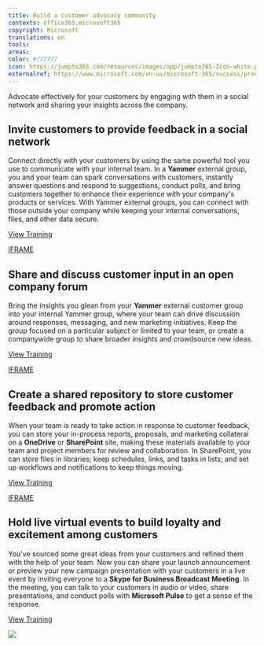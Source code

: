 ```yaml
---
title: Build a customer advocacy community
contexts: office365,microsoft365
copyright: Microsoft
translations: en
tools: 
areas: 
color: #777777
icon: https://jumpto365.com/resources/images/app/jumpto365-Icon-white.png
externalref: https://www.microsoft.com/en-us/microsoft-365/success/productivitylibrary/build-a-customer-advocacy-community
---
```

Advocate effectively for your customers by engaging with them in a social network and sharing your insights across the company.


## Invite customers to provide feedback in a social network

Connect directly with your customers by using the same powerful tool you use to communicate with your internal team. In a **Yammer** external group, you and your team can spark conversations with customers, instantly answer questions and respond to suggestions, conduct polls, and bring customers together to enhance their experience with your company's products or services. With Yammer external groups, you can connect with those outside your company while keeping your internal conversations, files, and other data secure. 

[View Training](https://support.office.com/article/Create-and-manage-external-groups-in-Yammer-9ccd15ce-0efc-4dc1-81bc-4a424ab6f92a)

[IFRAME](https://www.microsoft.com/en-us/videoplayer/embed/RE1TubY)

## Share and discuss customer input in an open company forum

Bring the insights you glean from your **Yammer** external customer group into your internal Yammer group, where your team can drive discussion around responses, messaging, and new marketing initiatives. Keep the group focused on a particular subject or limited to your team, or create a companywide group to share broader insights and crowdsource new ideas.

[View Training](https://support.office.com/article/Communicate-in-groups-52db606b-2f29-4a9a-8cbb-b43bf2a27d2e)

[IFRAME](https://www.microsoft.com/en-us/videoplayer/embed/RE1TRuX)

## Create a shared repository to store customer feedback and promote action

When your team is ready to take action in response to customer feedback, you can store your in-process reports, proposals, and marketing collateral on a **OneDrive** or **SharePoint** site, making these materials available to your team and project members for review and collaboration. In SharePoint, you can store files in libraries; keep schedules, links, and tasks in lists; and set up workflows and notifications to keep things moving.

[View Training](https://support.office.com/article/Get-started-with-SharePoint-909ec2f0-05c8-4e92-8ad3-3f8b0b6cf261)

[IFRAME](https://www.microsoft.com/en-us/videoplayer/embed/RE1UPnP)

## Hold live virtual events to build loyalty and excitement among customers

You've sourced some great ideas from your customers and refined them with the help of your team. Now you can share your launch announcement or preview your new campaign presentation with your customers in a live event by inviting everyone to a **Skype for Business Broadcast Meeting**. In the meeting, you can talk to your customers in audio or video, share presentations, and conduct polls with **Microsoft Pulse** to get a sense of the response.

[View Training](https://support.office.com/article/Manage-a-Skype-Meeting-Broadcast-event-c7b98cbe-d168-4cf4-b87f-867707b25811)

![](http://img-prod-cms-rt-microsoft-com.akamaized.net/cms/api/am/imageFileData/RE1NLQ9?ver=35c9)

